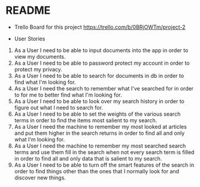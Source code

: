 # README

* Trello Board for this project https://trello.com/b/0BRjOWTm/project-2

* User Stories

1. As a User I need to be able to input documents into the app in order to view my documents.
2. As a User I need to be able to password protect my account in order to protect my privacy.
3. As a User I need to be able to search for documents in db in order to find what I'm looking for.
4. As a User I need the search to remember what I've searched for in order to for me to better find what I'm looking for.
5. As a User I need to be able to look over my search history in order to figure out what I need to search for.
6. As a User I need to be able to set the weights of the various search terms in order to find the items most salient to my search.
7. As a User I need the machine to remember my most looked at articles and put them higher in the search returns in order to find all and only what I'm looking for.
8. As a User I need the machine to remember my most searched search terms and use them fill in the search when not every search term is filled in order to find all and only data that is salient to my search.
9. As a User I need to be able to turn off the smart features of the search in order to find things other than the ones that I normally look for and discover new things.
